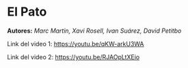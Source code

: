 El Pato
==============
**Autores:** *Marc Martin, Xavi Rosell, Ivan Suárez, David Petitbo*

Link del video 1: https://youtu.be/qKW-arkU3WA

Link del video 2: https://youtu.be/RJAOpLtXEio

